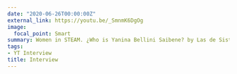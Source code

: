 ```yaml
---
date: "2020-06-26T00:00:00Z"
external_link: https://youtu.be/_SmnmK6DgOg
image:
  focal_point: Smart
summary: Women in STEAM. ¿Who is Yanina Bellini Saibene? by Las de Sistemas
tags:
- YT Interview
title: Interview
---
```

